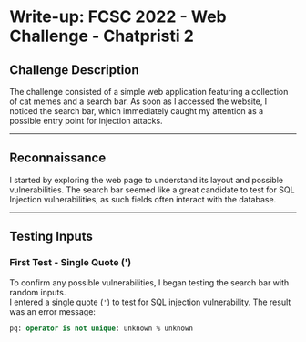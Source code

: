 # Write-up: FCSC 2022 - Web Challenge - Chatpristi 2

## Challenge Description
The challenge consisted of a simple web application featuring a collection of cat memes and a search bar. As soon as I accessed the website, I noticed the search bar, which immediately caught my attention as a possible entry point for injection attacks.

---

## Reconnaissance
I started by exploring the web page to understand its layout and possible vulnerabilities. The search bar seemed like a great candidate to test for SQL Injection vulnerabilities, as such fields often interact with the database.

---

## Testing Inputs

### First Test - Single Quote (')
To confirm any possible vulnerabilities, I began testing the search bar with random inputs.  
I entered a single quote (`'`) to test for SQL injection vulnerability. The result was an error message:

```sql
pq: operator is not unique: unknown % unknown
